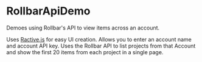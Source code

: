 # RollbarApiDemo

Demoes using Rollbar's API to view items across an account.

Uses [Ractive.js](www.ractivejs.org) for easy UI creation. Allows you to enter an
account name and account API key. Uses the Rollbar API to list projects from that
Account and show the first 20 items from each project in a single page.